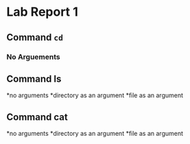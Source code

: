 # Lab Report 1
## Command `cd`
### No Arguements 

## Command ls
*no arguments
*directory as an argument
*file as an argument
## Command cat
*no arguments
*directory as an argument
*file as an argument
